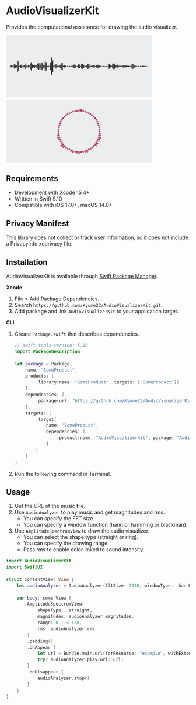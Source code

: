 # AudioVisualizerKit

Provides the computational assistance for drawing the audio visualizer.

<img src="Screenshots/sample.png" width="400px" />

## Requirements

- Development with Xcode 15.4+
- Written in Swift 5.10
- Compatible with iOS 17.0+, macOS 14.0+

## Privacy Manifest

This library does not collect or track user information, so it does not include a PrivacyInfo.xcprivacy file.

## Installation

AudioVisualizerKit is available through [Swift Package Manager](https://github.com/apple/swift-package-manager/).

**Xcode**

1. File > Add Package Dependencies…
2. Search `https://github.com/Kyome22/AudioVisualizerKit.git`.
3. Add package and link `AudioVisualizerKit` to your application target.

**CLI**

1. Create `Package.swift` that describes dependencies.

   ```swift
   // swift-tools-version: 5.10
   import PackageDescription

   let package = Package(
       name: "SomeProduct",
       products: [
           .library(name: "SomeProduct", targets: ["SomeProduct"])
       ],
       dependencies: [
           .package(url: "https://github.com/Kyome22/AudioVisualizerKit.git", exact: "1.0.0")
       ],
       targets: [
           .target(
               name: "SomeProduct",
               dependencies: [
                   .product(name: "AudioVisualizerKit", package: "AudioVisualizerKit")
               ]
           )
       ]
   )
   ```

2. Run the following command in Terminal.

## Usage

1. Get the URL of the music file.
2. Use `AudioAnalyzer` to play music and get magnitudes and rms.
   - You can specify the FFT size.
   - You can specify a window function (hann or hamming or blackman).
3. Use `AmplitudeSpectrumView` to draw the audio visualizer.
   - You can select the shape type (straight or ring). 
   - You can specify the drawing range.
   - Pass rms to enable color linked to sound intensity.

```swift
import AudioVisualizerKit
import SwiftUI

struct ContentView: View {
    let audioAnalyzer = AudioAnalyzer(fftSize: 2048, windowType: .hannWindow)

    var body: some View {
        AmplitudeSpectrumView(
            shapeType: .straight,
            magnitudes: audioAnalyzer.magnitudes,
            range: 0 ..< 128,
            rms: audioAnalyzer.rms
        )
        .padding()
        .onAppear {
            let url = Bundle.main.url(forResource: "example", withExtension: "mp3")!
            try? audioAnalyzer.play(url: url)
        }
        .onDisappear {
            audioAnalyzer.stop()
        }
    }
}
```

